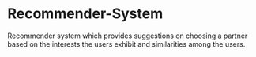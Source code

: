 # Recommender-System
Recommender system which provides suggestions on choosing a partner based on the interests the users exhibit and similarities among the users.
